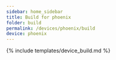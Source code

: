 ```yaml
---
sidebar: home_sidebar
title: Build for phoenix
folder: build
permalink: /devices/phoenix/build
device: phoenix
---
```

{% include templates/device_build.md %}
